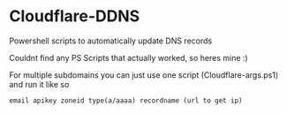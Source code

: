 # Cloudflare-DDNS
Powershell scripts to automatically update DNS records

Couldnt find any PS Scripts that actually worked, so heres mine :)

For multiple subdomains you can just use one script (Cloudflare-args.ps1) and run it like so

```email apikey zoneid type(a/aaaa) recordname (url to get ip)```
